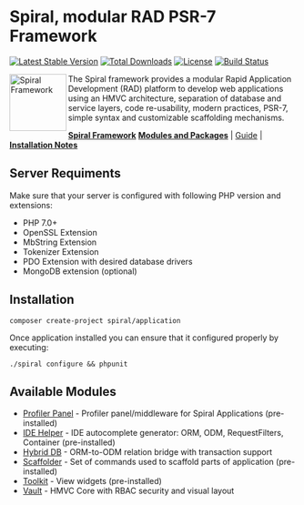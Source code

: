 Spiral, modular RAD PSR-7 Framework
=======================
[![Latest Stable Version](https://poser.pugx.org/spiral/application/v/stable)](https://packagist.org/packages/spiral/application) [![Total Downloads](https://poser.pugx.org/spiral/application/downloads)](https://packagist.org/packages/spiral/application) [![License](https://poser.pugx.org/spiral/application/license)](https://packagist.org/packages/spiral/application) [![Build Status](https://travis-ci.org/spiral/application.svg?branch=master)](https://travis-ci.org/spiral/application)

<img src="https://raw.githubusercontent.com/spiral/guide/master/resources/logo.png" height="100px" alt="Spiral Framework" align="left"/>

The Spiral framework provides a modular Rapid Application Development (RAD) platform to develop web applications using an HMVC architecture, separation of database and service layers, code re-usability, modern practices, PSR-7, simple syntax and customizable scaffolding mechanisms.

[**Spiral Framework**](https://github.com/spiral/spiral) [**Modules and Packages**](https://github.com/spiral-modules) | [Guide](https://github.com/spiral/guide) | [**Installation Notes**](https://github.com/spiral/guide/blob/master/installation.md)

Server Requiments
--------
Make sure that your server is configured with following PHP version and extensions:
* PHP 7.0+
* OpenSSL Extension
* MbString Extension
* Tokenizer Extension
* PDO Extension with desired database drivers
* MongoDB extension (optional)

Installation
--------
```
composer create-project spiral/application
```

Once application installed you can ensure that it configured properly by executing:
```
./spiral configure && phpunit
```

Available Modules
--------
- [Profiler Panel](https://github.com/spiral-modules/profiler) - Profiler panel/middleware for Spiral Applications (pre-installed)
- [IDE Helper](https://github.com/spiral-modules/ide-helper) - IDE autocomplete generator: ORM, ODM, RequestFilters, Container  (pre-installed)
- [Hybrid DB](https://github.com/spiral-modules/hybrid-db) - ORM-to-ODM relation bridge with transaction support
- [Scaffolder](https://github.com/spiral-modules/scaffolder) - Set of commands used to scaffold parts of application (pre-installed)
- [Toolkit](https://github.com/spiral-modules/toolkit) - View widgets (pre-installed)
- [Vault](https://github.com/spiral-modules/vault) - HMVC Core with RBAC security and visual layout
